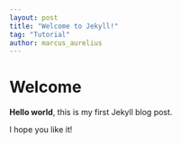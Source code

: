 ```yaml
---
layout: post
title: "Welcome to Jekyll!"
tag: "Tutorial"
author: marcus_aurelius
---
```


# Welcome

**Hello world**, this is my first Jekyll blog post.

I hope you like it!
